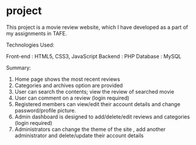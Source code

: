 # project

This project is a movie review website, which I have developed as a part of my assignments in TAFE.

Technologies Used:

Front-end	: HTML5, CSS3, JavaScript
Backend	  : PHP
Database	: MySQL

Summary:

1. Home page shows the most recent reviews
2. Categories and archives option are provided
3. User can search the contents; view the review of searched movie
4. User can comment on a review (login required)
5. Registered members can view/edit their account details and change password/profile picture.
6. Admin dashboard is designed to add/delete/edit reviews and categories (login required)
7. Administrators can change the theme of the site , add another administrator and delete/update their account details
